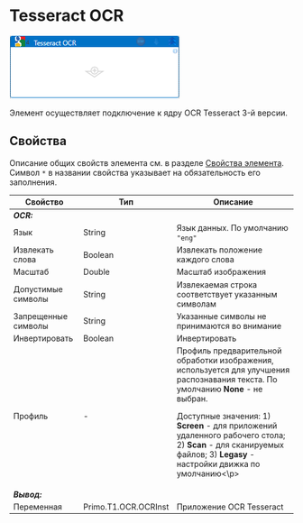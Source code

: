 # Tesseract OCR

![](<../../../../.gitbook/assets/google_ocr.png>)

Элемент осуществляет подключение к ядру OCR Tesseract 3-й версии. 

## Свойства
Описание общих свойств элемента см. в разделе [Свойства элемента](https://docs.primo-rpa.ru/primo-rpa/primo-studio/process/elements#svoistva-elementa).\
Символ `*` в названии свойства указывает на обязательность его заполнения.

| Свойство             | Тип                   | Описание                                      |
| -------------------- | --------------------- | --------------------------------------------- |
| ***OCR:*** | |  |
| Язык | String | Язык данных. По умолчанию `"eng"` |
| Извлекать слова | Boolean | Извлекать положение каждого слова |
| Масштаб | Double | Масштаб изображения |
| Допустимые символы | String | Извлекаемая строка соответствует указанным символам |
| Запрещенные символы | String | Указанные символы не принимаются во внимание |
| Инвертировать | Boolean | Инвертировать |
| Профиль | - | Профиль предварительной обработки изображения, используется для улучшения распознавания текста. По умолчанию **None** - не выбран. <p>Доступные значения: 1) **Screen** - для приложений удаленного рабочего стола; 2) **Scan** - для сканируемых файлов; 3) **Legasy** - настройки движка по умолчанию<\p> |
| ***Вывод:***  |  |  |
| Переменная | Primo.T1.OCR.OCRInst | Приложение OCR Tesseract |
